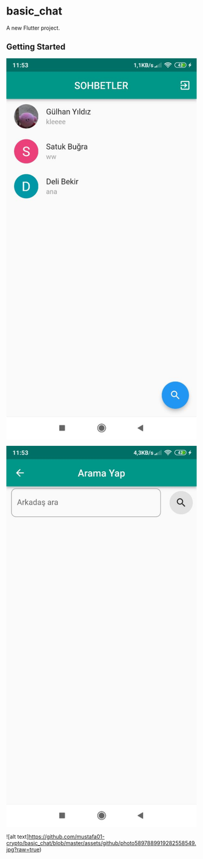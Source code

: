 # basic_chat

A new Flutter project.

## Getting Started
![alt text](https://github.com/mustafa01-crypto/basic_chat/blob/master/assets/github/photo5897889919282558551.jpg?raw=true)

![alt text](https://github.com/mustafa01-crypto/basic_chat/blob/master/assets/github/photo5897889919282558550.jpg?raw=true)

![alt text]https://github.com/mustafa01-crypto/basic_chat/blob/master/assets/github/photo5897889919282558549.jpg?raw=true)
